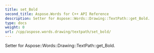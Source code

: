```yaml
---
title: set_Bold
second_title: Aspose.Words for C++ API Reference
description: Setter for Aspose::Words::Drawing::TextPath::get_Bold. 
type: docs
weight: 0
url: /cpp/aspose.words.drawing/textpath/set_bold/
---
```


Setter for Aspose::Words::Drawing::TextPath::get_Bold. 

